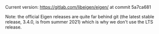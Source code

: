 Current version: https://gitlab.com/libeigen/eigen/ at commit 5a7ca681

Note: the official Eigen releases are quite far behind git (the latest stable release, 3.4.0, is from summer 2021) which is why we don't use the LTS release.
